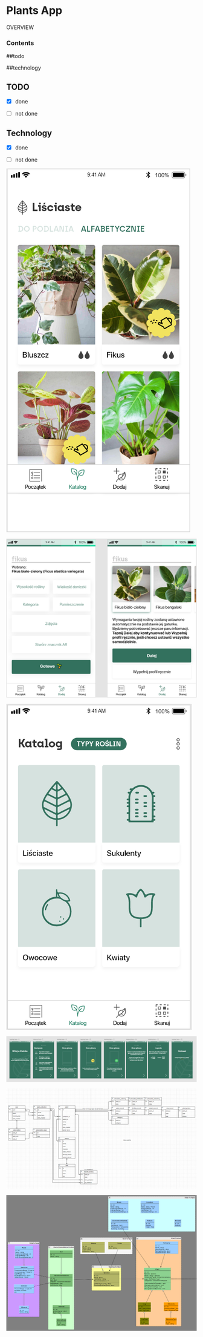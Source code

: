 # Plants App

OVERVIEW

### Contents

##todo

##technology

## TODO

- [x] done 

- [ ] not done

## Technology

- [x] done 

- [ ] not done

![catalogue](https://github.com/Piterino/plantsapp/blob/main/plantcatalogue.png?raw=true)

![add](https://github.com/Piterino/plantsapp/blob/main/plantsadd.png?raw=true)

![bland catalogue](https://github.com/Piterino/plantsapp/blob/main/plantsblandcatalogue.png?raw=true)

![intro](https://github.com/Piterino/plantsapp/blob/main/plantsintro.png?raw=true)

![first uml](https://github.com/Piterino/plantsapp/blob/main/concept%20UML.png?raw=true)

![uml](https://github.com/Piterino/plantsapp/blob/main/uml.png?raw=true)
